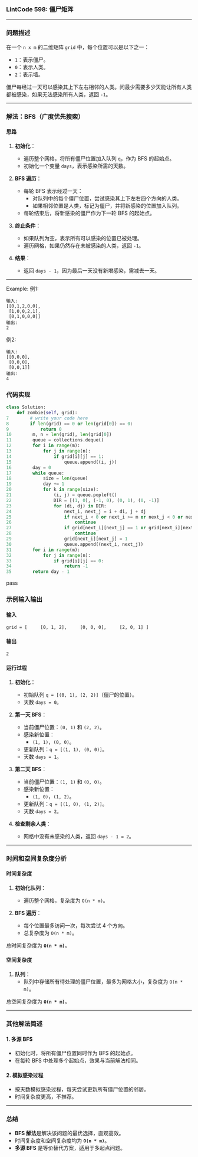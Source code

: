 
### LintCode 598: 僵尸矩阵

---

### 问题描述

在一个 `n x m` 的二维矩阵 `grid` 中，每个位置可以是以下之一：

- `1`：表示僵尸。
- `0`：表示人类。
- `2`：表示墙。

僵尸每经过一天可以感染其上下左右相邻的人类。问最少需要多少天能让所有人类都被感染，如果无法感染所有人类，返回 `-1`。

---

### 解法：BFS（广度优先搜索）

#### 思路

1. **初始化**：
    
    - 遍历整个网格，将所有僵尸位置加入队列 `q`，作为 BFS 的起始点。
    - 初始化一个变量 `days`，表示感染所需的天数。
2. **BFS 遍历**：
    
    - 每轮 BFS 表示经过一天：
        - 对队列中的每个僵尸位置，尝试感染其上下左右四个方向的人类。
        - 如果相邻位置是人类，标记为僵尸，并将新感染的位置加入队列。
    - 每轮结束后，将新感染的僵尸作为下一轮 BFS 的起始点。
3. **终止条件**：
    
    - 如果队列为空，表示所有可以感染的位置已被处理。
    - 遍历网格，如果仍然存在未被感染的人类，返回 `-1`。
4. **结果**：
    
    - 返回 `days - 1`，因为最后一天没有新增感染，需减去一天。

---
Example:
例1:
```
输入:
[[0,1,2,0,0],
 [1,0,0,2,1],
 [0,1,0,0,0]]
输出:
2
```
例2:
```
输入:
[[0,0,0],
 [0,0,0],
 [0,0,1]]
输出:
4
```


### 代码实现

```python
class Solution:
    def zombie(self, grid):
7        # write your code here
8        if len(grid) == 0 or len(grid[0]) == 0:
9            return 0
10        m, n = len(grid), len(grid[0])
11        queue = collections.deque()
12        for i in range(m):
13            for j in range(n):
14                if grid[i][j] == 1:
15                    queue.append((i, j))
16        day = 0
17        while queue:
18            size = len(queue)
19            day += 1
20            for k in range(size):
21                (i, j) = queue.popleft()
22                DIR = [(1, 0), (-1, 0), (0, 1), (0, -1)]
23                for (di, dj) in DIR:
24                    next_i, next_j = i + di, j + dj
25                    if next_i < 0 or next_i >= m or next_j < 0 or next_j >= n:
26                        continue
27                    if grid[next_i][next_j] == 1 or grid[next_i][next_j] == 2:
28                        continue
29                    grid[next_i][next_j] = 1
30                    queue.append((next_i, next_j))
31        for i in range(m):
32            for j in range(n):
33                if grid[i][j] == 0:
34                    return -1
35        return day - 1
```
pass

### 示例输入输出

#### 输入

`grid = [     [0, 1, 2],     [0, 0, 0],     [2, 0, 1] ]`

#### 输出

`2`

#### 运行过程

1. **初始化**：
    
    - 初始队列 `q = [(0, 1), (2, 2)]`（僵尸的位置）。
    - 天数 `days = 0`。
2. **第一天 BFS**：
    
    - 当前僵尸位置：`(0, 1)` 和 `(2, 2)`。
    - 感染新位置：
        - `(1, 1)`，`(0, 0)`。
    - 更新队列：`q = [(1, 1), (0, 0)]`。
    - 天数 `days = 1`。
3. **第二天 BFS**：
    
    - 当前僵尸位置：`(1, 1)` 和 `(0, 0)`。
    - 感染新位置：
        - `(1, 0)`，`(1, 2)`。
    - 更新队列：`q = [(1, 0), (1, 2)]`。
    - 天数 `days = 2`。
4. **检查剩余人类**：
    
    - 网格中没有未感染的人类，返回 `days - 1 = 2`。

---

### 时间和空间复杂度分析

#### 时间复杂度

1. **初始化队列**：
    
    - 遍历整个网格，复杂度为 `O(n * m)`。
2. **BFS 遍历**：
    
    - 每个位置最多访问一次，每次尝试 4 个方向。
    - 总复杂度为 `O(n * m)`。

总时间复杂度为 **`O(n * m)`**。

#### 空间复杂度

1. **队列**：
    - 队列中存储所有待处理的僵尸位置，最多为网格大小，复杂度为 `O(n * m)`。

总空间复杂度为 **`O(n * m)`**。

---

### 其他解法简述

#### 1. 多源 BFS

- 初始化时，将所有僵尸位置同时作为 BFS 的起始点。
- 在每轮 BFS 中处理多个起始点，效果与当前解法相同。

#### 2. 模拟感染过程

- 按天数模拟感染过程，每天尝试更新所有僵尸位置的邻居。
- 时间复杂度更高，不推荐。

---

### 总结

- **BFS 解法**是解决该问题的最优选择，直观高效。
- 时间复杂度和空间复杂度均为 **`O(n * m)`**。
- **多源 BFS** 是等价替代方案，适用于多起点问题。